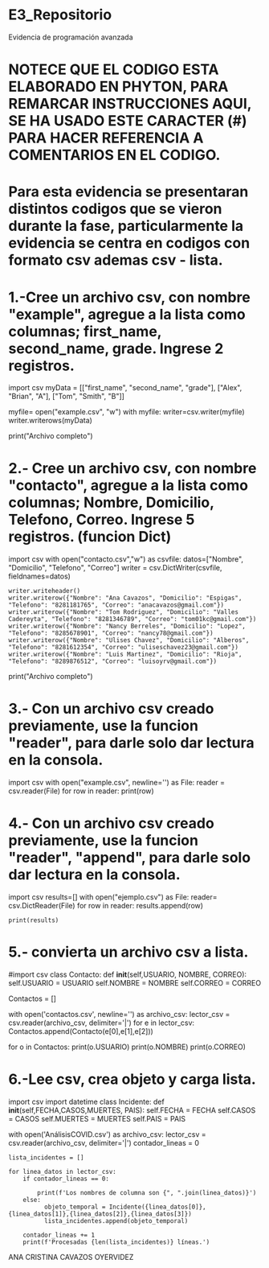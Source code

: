 # E3_Repositorio
Evidencia de programación avanzada 

# NOTECE QUE EL CODIGO ESTA ELABORADO EN PHYTON, PARA REMARCAR INSTRUCCIONES AQUI, SE HA USADO ESTE CARACTER (#) PARA HACER REFERENCIA A COMENTARIOS EN EL CODIGO.

# Para esta evidencia se presentaran distintos codigos que se vieron durante la fase, particularmente la evidencia se centra en codigos con formato csv ademas csv - lista.

# 1.-Cree un archivo csv, con nombre "example", agregue a la lista como columnas; first_name, second_name, grade. Ingrese 2 registros.

import csv
myData = [["first_name", "second_name", "grade"],
          ["Alex", "Brian", "A"],
          ["Tom", "Smith", "B"]]

myfile= open("example.csv", "w")
with myfile:
    writer=csv.writer(myfile)
    writer.writerows(myData)
    
print("Archivo completo")


# 2.- Cree un archivo csv, con nombre "contacto", agregue a la lista como columnas; Nombre, Domicilio, Telefono, Correo. Ingrese 5 registros. (funcion Dict)

import csv
with open("contacto.csv","w") as csvfile:
    datos=["Nombre", "Domicilio", "Telefono", "Correo"]
    writer = csv.DictWriter(csvfile, fieldnames=datos)
    
    writer.writeheader()
    writer.writerow({"Nombre": "Ana Cavazos", "Domicilio": "Espigas", "Telefono": "8281181765", "Correo": "anacavazos@gmail.com"})
    writer.writerow({"Nombre": "Tom Rodriguez", "Domicilio": "Valles Cadereyta", "Telefono": "8281346789", "Correo": "tom01kc@gmail.com"})
    writer.writerow({"Nombre": "Nancy Berreles", "Domicilio": "Lopez", "Telefono": "8285678901", "Correo": "nancy78@gmail.com"})
    writer.writerow({"Nombre": "Ulises Chavez", "Domicilio": "Alberos", "Telefono": "8281612354", "Correo": "uliseschavez23@gmail.com"})
    writer.writerow({"Nombre": "Luis Martinez", "Domicilio": "Rioja", "Telefono": "8289876512", "Correo": "luisoyrv@gmail.com"})
    
print("Archivo completo")


# 3.- Con un archivo csv creado previamente, use la funcion "reader", para darle solo dar lectura en la consola.

import csv
with open("example.csv", newline='') as File:
    reader = csv.reader(File)
    for row in reader:
        print(row)
        
        
# 4.- Con un archivo csv creado previamente, use la funcion "reader", "append", para darle solo dar lectura en la consola.

import csv
results=[]
with open("ejemplo.csv") as File:
    reader= csv.DictReader(File)
    for row in reader:
        results.append(row)
        
    print(results)
        

# 5.- convierta un archivo csv a lista.

#import csv
class Contacto:
 def __init__(self,USUARIO, NOMBRE, CORREO):
    self.USUARIO = USUARIO
    self.NOMBRE = NOMBRE
    self.CORREO = CORREO

Contactos = []

with open('contactos.csv', newline='') as archivo_csv:
    lector_csv = csv.reader(archivo_csv, delimiter='|')
    for e in lector_csv:
        Contactos.append(Contacto(e[0],e[1],e[2]))

for o in Contactos:
    print(o.USUARIO)
    print(o.NOMBRE)
    print(o.CORREO)
    
    
# 6.-Lee csv, crea objeto y carga lista.

import csv
import datetime
class Incidente:
    def __init__(self,FECHA,CASOS,MUERTES, PAIS):
        self.FECHA = FECHA
        self.CASOS = CASOS
        self.MUERTES = MUERTES
        self.PAIS = PAIS
        
with open('AnálisisCOVID.csv') as archivo_csv:
    lector_csv = csv.reader(archivo_csv, delimiter='|')
    contador_lineas = 0
 
    lista_incidentes = []
 
    for linea_datos in lector_csv:
        if contador_lineas == 0:
            
            print(f'Los nombres de columna son {", ".join(linea_datos)}')
        else:           
              objeto_temporal = Incidente({linea_datos[0]},{linea_datos[1]},{linea_datos[2]},{linea_datos[3]})
              lista_incidentes.append(objeto_temporal)
 
        contador_lineas += 1
        print(f'Procesadas {len(lista_incidentes)} líneas.')
        
        
ANA CRISTINA CAVAZOS OYERVIDEZ         


